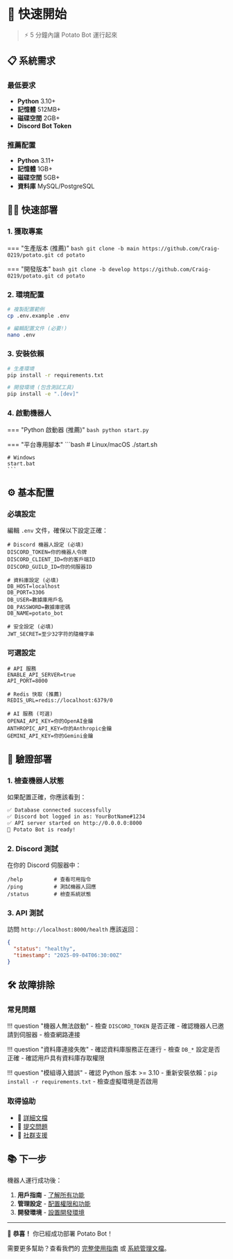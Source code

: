 # 🚀 快速開始

> ⚡ 5 分鐘內讓 Potato Bot 運行起來

## 📋 系統需求

### 最低要求
- **Python** 3.10+
- **記憶體** 512MB+
- **磁碟空間** 2GB+
- **Discord Bot Token**

### 推薦配置
- **Python** 3.11+
- **記憶體** 1GB+
- **磁碟空間** 5GB+
- **資料庫** MySQL/PostgreSQL

## 🏃‍♂️ 快速部署

### 1. 獲取專案

=== "生產版本 (推薦)"
    ```bash
    git clone -b main https://github.com/Craig-0219/potato.git
    cd potato
    ```

=== "開發版本"
    ```bash
    git clone -b develop https://github.com/Craig-0219/potato.git
    cd potato
    ```

### 2. 環境配置

```bash
# 複製配置範例
cp .env.example .env

# 編輯配置文件 (必要!)
nano .env
```

### 3. 安裝依賴

```bash
# 生產環境
pip install -r requirements.txt

# 開發環境 (包含測試工具)
pip install -e ".[dev]"
```

### 4. 啟動機器人

=== "Python 啟動器 (推薦)"
    ```bash
    python start.py
    ```

=== "平台專用腳本"
    ```bash
    # Linux/macOS
    ./start.sh

    # Windows
    start.bat
    ```

## ⚙️ 基本配置

### 必填設定

編輯 `.env` 文件，確保以下設定正確：

```env
# Discord 機器人設定 (必填)
DISCORD_TOKEN=你的機器人令牌
DISCORD_CLIENT_ID=你的客戶端ID
DISCORD_GUILD_ID=你的伺服器ID

# 資料庫設定 (必填)
DB_HOST=localhost
DB_PORT=3306
DB_USER=數據庫用戶名
DB_PASSWORD=數據庫密碼
DB_NAME=potato_bot

# 安全設定 (必填)
JWT_SECRET=至少32字符的隨機字串
```

### 可選設定

```env
# API 服務
ENABLE_API_SERVER=true
API_PORT=8000

# Redis 快取 (推薦)
REDIS_URL=redis://localhost:6379/0

# AI 服務 (可選)
OPENAI_API_KEY=你的OpenAI金鑰
ANTHROPIC_API_KEY=你的Anthropic金鑰
GEMINI_API_KEY=你的Gemini金鑰
```

## 🎯 驗證部署

### 1. 檢查機器人狀態

如果配置正確，你應該看到：

```bash
✅ Database connected successfully
✅ Discord bot logged in as: YourBotName#1234
✅ API server started on http://0.0.0.0:8000
🚀 Potato Bot is ready!
```

### 2. Discord 測試

在你的 Discord 伺服器中：

```
/help          # 查看可用指令
/ping          # 測試機器人回應
/status        # 檢查系統狀態
```

### 3. API 測試

訪問 `http://localhost:8000/health` 應該返回：

```json
{
  "status": "healthy",
  "timestamp": "2025-09-04T06:30:00Z"
}
```

## 🛠️ 故障排除

### 常見問題

!!! question "機器人無法啟動"
    - 檢查 `DISCORD_TOKEN` 是否正確
    - 確認機器人已邀請到伺服器
    - 檢查網路連接

!!! question "資料庫連接失敗"
    - 確認資料庫服務正在運行
    - 檢查 `DB_*` 設定是否正確
    - 確認用戶具有資料庫存取權限

!!! question "模組導入錯誤"
    - 確認 Python 版本 >= 3.10
    - 重新安裝依賴：`pip install -r requirements.txt`
    - 檢查虛擬環境是否啟用

### 取得協助

- 📖 [詳細文檔](../developer-docs/troubleshooting.md)
- 🐛 [提交問題](https://github.com/Craig-0219/potato/issues)
- 💬 [社群支援](https://discord.gg/your-server)

## 📚 下一步

機器人運行成功後：

1. **用戶指南** - [了解所有功能](../user-guide/commands.md)
2. **管理設定** - [配置權限和功能](../system-design/admin-permissions.md)
3. **開發環境** - [設置開發環境](project-setup.md)

---

🎉 **恭喜！** 你已經成功部署 Potato Bot！

需要更多幫助？查看我們的 [完整使用指南](../user-guide/commands.md) 或 [系統管理文檔](../system-design/admin-permissions.md)。
